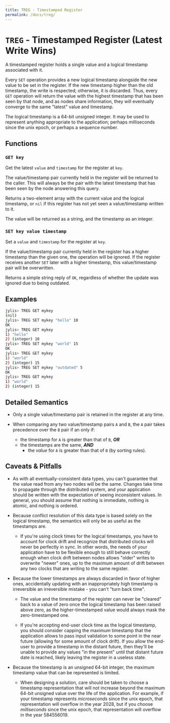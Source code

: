 ```yaml
---
title: TREG - Timestamped Register
permalink: /docs/treg/
---
```


# `TREG` - Timestamped Register (Latest Write Wins)

A timestamped register holds a single value and a logical timestamp associated with it.

Every `SET` operation provides a new logical timestamp alongside the new value to be set in the register. If the new timestamp higher than the old timestamp, the write is respected; otherwise, it is discarded. Thus, every `GET` operation will return the value with the highest timestamp that has been seen by that node, and as nodes share information, they will eventually converge to the same "latest" value and timestamp.

The logical timestamp is a 64-bit unsigned integer. It may be used to represent anything appropriate to the application; perhaps milliseconds since the unix epoch, or perhaps a sequence number.

## Functions

### `GET key`

Get the latest `value` and `timestamp` for the register at `key`.

The value/timestamp pair currently held in the register will be returned to the caller. This will always be the pair with the latest timestamp that has been seen by the node answering this query.

Returns a two-element array with the current value and the logical timestamp, or `nil` if this register has not yet seen a value/timestamp written to it.

The value will be returned as a string, and the timestamp as an integer.

### `SET key value timestamp`

Set a `value` and `timestamp` for the register at `key`.

If the value/timestamp pair currently held in the register has a higher timestamp than the given one, the operation will be ignored. If the register receives another `SET` later with a higher timestamp, this value/timestamp pair will be overwritten.

Returns a simple string reply of `OK`, regardless of whether the update was ignored due to being outdated.

## Examples

```sh
jylis> TREG GET mykey
(nil)
jylis> TREG SET mykey "hello" 10
OK
jylis> TREG GET mykey
1) "hello"
2) (integer) 10
jylis> TREG SET mykey "world" 15
OK
jylis> TREG GET mykey
1) "world"
2) (integer) 15
jylis> TREG SET mykey "outdated" 5
OK
jylis> TREG GET mykey
1) "world"
2) (integer) 15
```

## Detailed Semantics

- Only a single value/timestamp pair is retained in the register at any time.

- When comparing any two value/timestamp pairs `A` and `B`, the `A` pair takes precedence over the `B` pair if an only if:
    - the timestamp for `A` is greater than that of `B`, ***OR***
    - the timestamps are the same, ***AND***
        - the *value* for `A` is greater than that of `B` (by sorting rules).

## Caveats & Pitfalls

- As with all eventually-consistent data types, you can't guarantee that the value read from any two nodes will be the same. Changes take time to propagate through the distributed system, and your application should be written with the expectation of seeing inconsistent values. In general, you should assume that nothing is immediate, nothing is atomic, and nothing is ordered.

- Because conflict resolution of this data type is based solely on the logical timestamp, the semantics will only be as useful as the timestamps are.

    - If you're using clock times for the logical timestamps, you have to account for clock drift and recognize that distributed clocks will never be perfectly in sync. In other words, the needs of your application have to be flexible enough to still behave correctly enough when clock drift between nodes allows "older" writes to overwrite "newer" ones, up to the maximum amount of drift between any two clocks that are writing to the same register.

- Because the lower timestamps are always discarded in favor of higher ones, accidentally updating with an inappropriately high timestamp is irreversible an irreversible mistake - you can't "turn back time".

    - The value and the timestamp of the register can never be "cleared" back to a value of zero once the logical timestamp has been raised above zero, as the higher-timestamped value would always mask the zero-timestamped one.

    - If you're accepting end-user clock time as the logical timestamp, you should consider capping the maximum timestamp that the application allows to pass input validation to some point in the near future (allowing for some amount of clock drift). If you allow the end-user to provide a timestamp in the distant future, then they'll be unable to provide any values "in the present" until that distant future date is reached, likely leaving the register in a useless state.

- Because the timestamp is an unsigned 64-bit integer, the maximum timestamp value that can be represented is limited.

    - When designing a solution, care should be taken to choose a timestamp representation that will not increase beyond the maximum 64-bit unsigned value over the life of the application. For example, if your timestamp represents *microseconds* since the unix epoch, that representation will overflow in the year 2028, but if you choose *milliseconds* since the unix epoch, that representation will overflow in the year 584556019.
